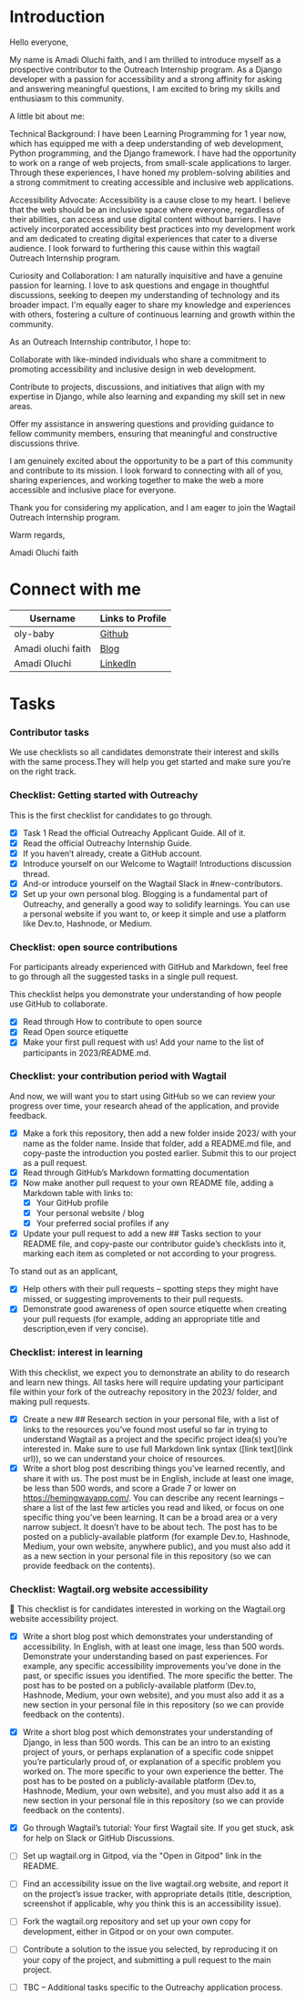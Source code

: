 # Introduction
Hello everyone,

My name is Amadi Oluchi faith, and I am thrilled to introduce myself as a prospective contributor to the Outreach Internship program. As a Django developer with a passion for accessibility and a strong affinity for asking and answering meaningful questions, I am excited to bring my skills and enthusiasm to this community.

A little bit about me:

Technical Background: I have been Learning Programming  for 1 year now, which has equipped me with a deep understanding of web development, Python programming, and the Django framework. I have had the opportunity to work on a range of web projects, from small-scale applications to larger. Through these experiences, I have honed my problem-solving abilities and a strong commitment to creating accessible and inclusive web applications.

Accessibility Advocate: Accessibility is a cause close to my heart. I believe that the web should be an inclusive space where everyone, regardless of their abilities, can access and use digital content without barriers. I have actively incorporated accessibility best practices into my development work and am dedicated to creating digital experiences that cater to a diverse audience. I look forward to furthering this cause within this wagtail Outreach Internship program.

Curiosity and Collaboration: I am naturally inquisitive and have a genuine passion for learning. I love to ask questions and engage in thoughtful discussions, seeking to deepen my understanding of technology and its broader impact. I'm equally eager to share my knowledge and experiences with others, fostering a culture of continuous learning and growth within the community.

As an Outreach Internship contributor, I hope to:

Collaborate with like-minded individuals who share a commitment to promoting accessibility and inclusive design in web development.

Contribute to projects, discussions, and initiatives that align with my expertise in Django, while also learning and expanding my skill set in new areas.

    
Offer my assistance in answering questions and providing guidance to fellow community members, ensuring that meaningful and constructive discussions thrive.

I am genuinely excited about the opportunity to be a part of this community and contribute to its mission. I look forward to connecting with all of you, sharing experiences, and working together to make the web a more accessible and inclusive place for everyone.

Thank you for considering my application, and I am eager to join the Wagtail  Outreach Internship program.

Warm regards,

Amadi Oluchi faith



# Connect with me
| Username | Links to Profile | 
| -------- | -------- | 
| oly-baby| [Github](https://github.com/oly-baby)  | 
| Amadi oluchi faith | [Blog](https://medium.com/@aoluchi61)| 
| Amadi Oluchi | [Linkedln](https://www.linkedin.com/in/amadi-oluchi-76526722b?utm_source=share&utm_campaign=share_via&utm_content=profile&utm_medium=android_app) | 

# Tasks
### Contributor tasks

We use checklists so all candidates demonstrate their interest and skills with the same process.They will help you get started and make sure 
you’re on the right track.
### Checklist: Getting started with Outreachy

This is the first checklist for candidates to go through.
- [x] Task 1 Read the official Outreachy Applicant Guide. All of it.
- [x] Read the official Outreachy Internship Guide.
- [x] If you haven’t already, create a GitHub account.
- [x] Introduce yourself on our Welcome to Wagtail! Introductions discussion thread.
- [x] And-or introduce yourself on the Wagtail Slack in #new-contributors.
- [x] Set up your own personal blog. Blogging is a fundamental part of Outreachy, and generally a good way to solidify learnings. You can use a 
      personal website if you want to, or keep it simple and use a platform like Dev.to, Hashnode, or Medium.

### Checklist: open source contributions

For participants already experienced with GitHub and Markdown, feel free to go through all the suggested tasks in a single pull request.

   This checklist helps you demonstrate your understanding of how people use GitHub to collaborate.

   - [x] Read through How to contribute to open source
   - [x] Read Open source etiquette
   - [x] Make your first pull request with us! Add your name to the list of participants in 2023/README.md.

### Checklist: your contribution period with Wagtail

   And now, we will want you to start using GitHub so we can review your progress over time, your research ahead of the application, and provide 
   feedback.

   - [x] Make a fork this repository, then add a new folder inside 2023/ with your name as the folder name. Inside that folder, add a README.md file,
         and copy-paste the introduction you posted earlier. Submit this to our project as a pull request.
   - [x] Read through GitHub’s Markdown formatting documentation
   - [x] Now make another pull request to your own README file, adding a Markdown table with links to:
       - [x] Your GitHub profile
       - [x] Your personal website / blog
       - [x] Your preferred social profiles if any
   - [x] Update your pull request to add a new ## Tasks section to your README file, and copy-paste our contributor guide’s checklists into it, 
         marking each item as completed or not according to your progress.

  To stand out as an applicant,

  - [x] Help others with their pull requests – spotting steps they might have missed, or suggesting improvements to their pull requests.
  - [x] Demonstrate good awareness of open source etiquette when creating your pull requests (for example, adding an appropriate title and 
        description,even if very concise).

### Checklist: interest in learning

   With this checklist, we expect you to demonstrate an ability to do research and learn new things. All tasks here will require updating your 
   participant file within your fork of the outreachy repository in the 2023/ folder, and making pull requests.

   - [x] Create a new ## Research section in your personal file, with a list of links to the resources you’ve found most useful so far in trying to 
      understand Wagtail as a project and the specific project idea(s) you’re interested in. Make sure to use full Markdown link syntax ([link 
      text](link url)), so we can understand your choice of resources.
   - [x] Write a short blog post describing things you’ve learned recently, and share it with us. The post must be in English, include at least one 
      image, be less than 500 words, and score a Grade 7 or lower on https://hemingwayapp.com/. You can describe any recent learnings – share 
      a list of the last few articles   you read and liked, or focus on one specific thing you’ve been learning. It can be a broad area or a very narrow 
      subject. It doesn’t have to be about tech. The  post has to be posted on a publicly-available platform (for example Dev.to, 
      Hashnode, Medium, your own website, anywhere public), and you must also add it as a new section in your personal file in this repository (so we can 
      provide feedback on the contents).

### Checklist: Wagtail.org website accessibility

   🚧 This checklist is for candidates interested in working on the Wagtail.org website accessibility project.

   - [x] Write a short blog post which demonstrates your understanding of accessibility. In English, with at least one image, less than 500 words. 
         Demonstrate your understanding based on past experiences. For example, any specific accessibility improvements you’ve done in the past, 
         or specific issues you identified. The more specific the better. The post has to be posted on a publicly-available platform (Dev.to, 
         Hashnode, Medium, your own website), and you must also add it as a new section in your personal file in this repository (so we can 
         provide feedback on the contents).
   - [x] Write a short blog post which demonstrates your understanding of Django, in less than 500 words. This can be an intro to an existing 
         project of yours, or perhaps explanation of a specific code snippet you’re particularly proud of, or explanation of a specific problem you 
         worked on. The more specific to your own experience the better. The post has to be posted on a publicly-available platform (Dev.to, 
         Hashnode, Medium, your own website), and you must also add it as a new section in your personal file in this repository (so we can 
         provide feedback on the contents).
   - [x] Go through Wagtail’s tutorial: Your first Wagtail site. If you get stuck, ask for help on Slack or GitHub Discussions.
   -  [ ] Set up wagtail.org in Gitpod, via the "Open in Gitpod" link in the README.
   -   [ ] Find an accessibility issue on the live wagtail.org website, and report it on the project’s issue tracker, with appropriate details (title, 
         description, screenshot if applicable, why you think this is an accessibility issue).
   - [ ] Fork the wagtail.org repository and set up your own copy for development, either in Gitpod or on your own computer.
   - [ ] Contribute a solution to the issue you selected, by reproducing it on your copy of the project, and submitting a pull request to the main 
         project.
   - [ ] TBC – Additional tasks specific to the Outreachy application process.



    


